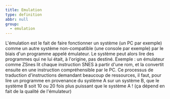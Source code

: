 ```yaml
---
title: Emulation
type: definition
abbr: null
group:
  - emulation
---
```

L'émulation est le fait de faire fonctionner un système (un PC par exemple) comme un autre système non-compatible (une console par exemple) par le biais d'un programme appelé émulateur. Le système peut alors lire des programmes qui ne lui était, à l'origine, pas destiné. Exemple : un émulateur comme ZSnes lit chaque instruction SNES à partir d'une rom, et la convertit ensuite en une instruction compréhensible par le PC. Ce processus de traduction d'instructions demandant beaucoup de ressources, il faut, pour lire un programme en provenance du système A sur un système B, que le système B soit 10 ou 20 fois plus puissant que le système A ! (ça dépend en fait de la qualité de l'émulateur)
